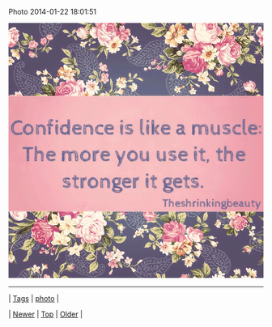 <!--
title: Photo 2014-01-22 18
date: 2020-06-28T15:27:00.258Z
tags: photo
-->


Photo 2014-01-22 18:01:51

![](74186645740-0.jpg)

<!--BOTTOM-POST-NAVIGATION-->
---

| [Tags](tags.md) | [photo](tag-photo.md) |

| [Newer](74172779124.md) | [Top](index.md) | [Older](74270228117.md) |